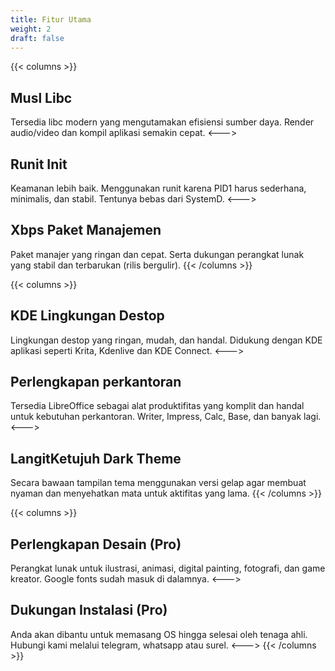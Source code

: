 ```yaml
---
title: Fitur Utama
weight: 2
draft: false
---
```


{{< columns >}}
## Musl Libc
Tersedia libc modern yang mengutamakan efisiensi sumber daya. Render audio/video dan kompil aplikasi semakin cepat.
<--->
## Runit Init
Keamanan lebih baik. Menggunakan runit karena PID1 harus sederhana, minimalis, dan stabil. Tentunya bebas dari SystemD.
<--->
## Xbps Paket Manajemen
Paket manajer yang ringan dan cepat. Serta dukungan perangkat lunak yang stabil dan terbarukan (rilis bergulir).
{{< /columns >}}

{{< columns >}}
## KDE Lingkungan Destop
Lingkungan destop yang ringan, mudah, dan handal. Didukung dengan KDE aplikasi seperti Krita, Kdenlive dan KDE Connect.
<--->
## Perlengkapan perkantoran
Tersedia LibreOffice sebagai alat produktifitas yang komplit dan handal untuk kebutuhan perkantoran. Writer, Impress, Calc, Base, dan banyak lagi.
<--->
## LangitKetujuh Dark Theme
Secara bawaan tampilan tema menggunakan versi gelap agar membuat nyaman dan menyehatkan mata untuk aktifitas yang lama.
{{< /columns >}}

{{< columns >}}
## Perlengkapan Desain (Pro)
Perangkat lunak untuk ilustrasi, animasi, digital painting, fotografi, dan game kreator. Google fonts sudah masuk di dalamnya.
<--->
## Dukungan Instalasi (Pro)
Anda akan dibantu untuk memasang OS hingga selesai oleh tenaga ahli. Hubungi kami melalui telegram, whatsapp atau surel.
<--->
{{< /columns >}}
